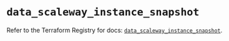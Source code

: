 # `data_scaleway_instance_snapshot`

Refer to the Terraform Registry for docs: [`data_scaleway_instance_snapshot`](https://registry.terraform.io/providers/scaleway/scaleway/2.42.1/docs/data-sources/instance_snapshot).
